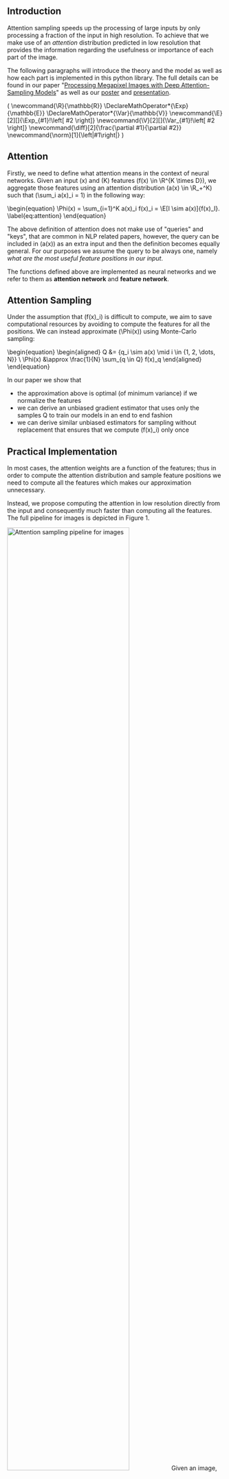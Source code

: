 ## Introduction

Attention sampling speeds up the processing of large inputs by only
processing a fraction of the input in high resolution. To achieve that we make
use of an _attention_ distribution predicted in low resolution that provides
the information regarding the usefulness or importance of each part of the
image.

The following paragraphs will introduce the theory and the model as well as how
each part is implemented in this python library. The full details can be found
in our paper "[Processing Megapixel Images with Deep Attention-Sampling
Models][paper]" as well as our [poster][poster] and [presentation][presentation].
<!-- Math macros -->
\(
    \newcommand{\R}{\mathbb{R}}
    \DeclareMathOperator*{\Exp}{\mathbb{E}}
    \DeclareMathOperator*{\Var}{\mathbb{V}}
    \newcommand{\E}[2][]{\Exp_{#1}\!\left[ #2 \right]}
    \newcommand{\V}[2][]{\Var_{#1}\!\left[ #2 \right]}
    \newcommand{\diff}[2]{\frac{\partial #1}{\partial #2}}
    \newcommand{\norm}[1]{\left\|#1\right\|}
\)

## Attention

Firstly, we need to define what attention means in the context of neural
networks. Given an input \(x\) and \(K\) features \(f(x) \in \R^{K \times D}\),
we aggregate those features using an attention distribution \(a(x) \in \R_+^K\)
such that \(\sum_i a(x)_i = 1\) in the following way:

\begin{equation}
    \Phi(x) = \sum_{i=1}^K a(x)_i f(x)_i = \E[I \sim a(x)]{f(x)_I}.
    \label{eq:attention}
\end{equation}

The above definition of attention does not make use of "queries" and "keys",
that are common in NLP related papers, however, the query can be included in
\(a(x)\) as an extra input and then the definition becomes equally general. For
our purposes we assume the query to be always one, namely _what are the most
useful feature positions in our input_.

The functions defined above are implemented as neural networks and we refer to
them as **attention network** and **feature network**.

## Attention Sampling

Under the assumption that \(f(x)_i\) is difficult to compute, we aim to save
computational resources by avoiding to compute the features for all the
positions. We can instead approximate \(\Phi(x)\) using Monte-Carlo sampling:

\begin{equation}
\begin{aligned}
    Q &= \{q_i \sim a(x) \mid i \in \{1, 2, \dots, N\}\} \\
    \Phi(x) &\approx \frac{1}{N} \sum_{q \in Q} f(x)_q
\end{aligned}
\end{equation}

In our paper we show that

* the approximation above is optimal (of minimum variance) if we normalize the
  features
* we can derive an unbiased gradient estimator that uses only the samples Q to
  train our models in an end to end fashion
* we can derive similar unbiased estimators for sampling without replacement
  that ensures that we compute \(f(x)_i\) only once

## Practical Implementation

In most cases, the attention weights are a function of the features; thus in
order to compute the attention distribution and sample feature positions we
need to compute all the features which makes our approximation unnecessary.

Instead, we propose computing the attention in low resolution directly from the
input and consequently much faster than computing all the features. The full
pipeline for images is depicted in Figure 1.

<div class="fig">
<img src="../img/architecture.jpg" alt="Attention sampling pipeline for images"
    style="width: 75%" />
<span>Given an image, a) we downscale it  b) we compute the attention
distribution c) we sample positions from the attention d) extract patches and
compute features from these positions e) average the features</span>
</div>

The above pipeline is implemented by the method
`ats.core.attention_sampling(...)` that accepts as parameters, the attention
network, the feature network, the size and number of the patches to be sampled.
See the [API documentation][api] for more details.

[paper]: https://arxiv.org/abs/1905.03711
[poster]: https://idiap.ch/~katharas/pdfs/ats-icml-poster.pdf
[presentation]: https://www.videoken.com/embed/UqSyCaz9wFQ?tocitem=31
[api]: keras-api.md
